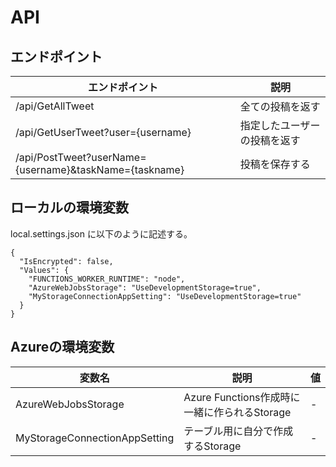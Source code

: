 # API

## エンドポイント

| エンドポイント | 説明 |
| - | - |
| /api/GetAllTweet | 全ての投稿を返す |
| /api/GetUserTweet?user={username} | 指定したユーザーの投稿を返す |
| /api/PostTweet?userName={username}&taskName={taskname} | 投稿を保存する |


## ローカルの環境変数

local.settings.json に以下のように記述する。

```jsonc
{
  "IsEncrypted": false,
  "Values": {
    "FUNCTIONS_WORKER_RUNTIME": "node",
    "AzureWebJobsStorage": "UseDevelopmentStorage=true",
    "MyStorageConnectionAppSetting": "UseDevelopmentStorage=true"
  }
}
```

## Azureの環境変数

| 変数名 | 説明 | 値 |
| - | - | - |
| AzureWebJobsStorage | Azure Functions作成時に一緒に作られるStorage | - |
| MyStorageConnectionAppSetting | テーブル用に自分で作成するStorage | - |
